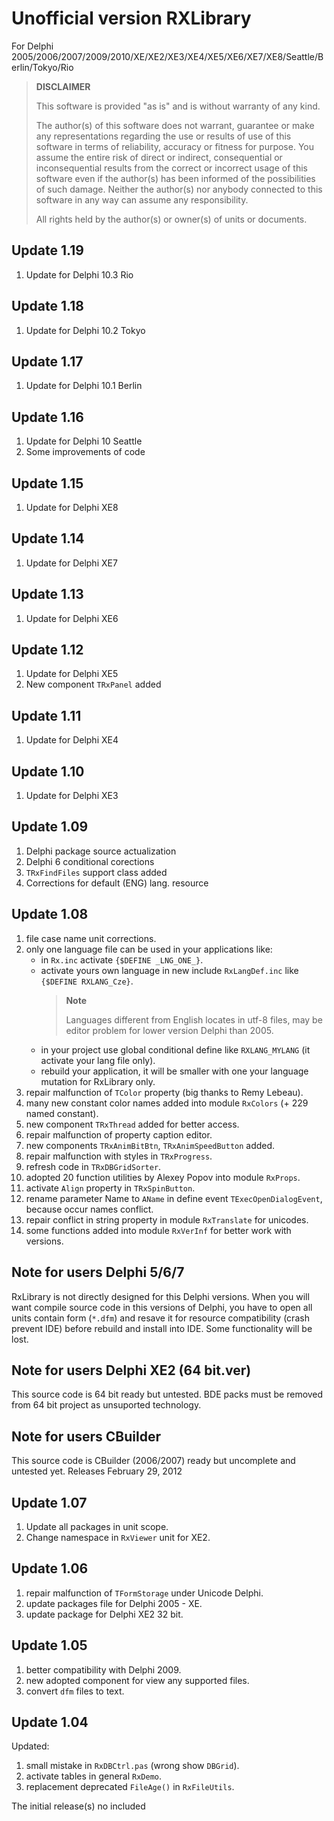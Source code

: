 # Unofficial version RXLibrary

For Delphi 2005/2006/2007/2009/2010/XE/XE2/XE3/XE4/XE5/XE6/XE7/XE8/Seattle/Berlin/Tokyo/Rio

> **DISCLAIMER**
>
> This software is provided "as is" and is without warranty of any kind.
>
> The author(s) of this software does not warrant, guarantee or make any representations regarding the use or results of use of this software in terms of reliability, accuracy or fitness for purpose. You assume the entire risk of direct or indirect, consequential or inconsequential results from the correct or incorrect usage of this software even if the author(s) has been informed of the possibilities of such damage. Neither the author(s) nor anybody connected to this software in any way can assume any responsibility.
>
> All rights held by the author(s) or owner(s) of units or documents.

## Update 1.19

1. Update for Delphi 10.3 Rio

## Update 1.18

1. Update for Delphi 10.2 Tokyo

## Update 1.17

1. Update for Delphi 10.1 Berlin

## Update 1.16

1. Update for Delphi 10 Seattle
2. Some improvements of code

## Update 1.15

1. Update for Delphi XE8

## Update 1.14

1. Update for Delphi XE7

## Update 1.13

1. Update for Delphi XE6

## Update 1.12

1. Update for Delphi XE5
2. New component `TRxPanel` added

## Update 1.11

1. Update for Delphi XE4

## Update 1.10

1. Update for Delphi XE3

## Update 1.09

1. Delphi package source actualization
2. Delphi 6 conditional corections
3. `TRxFindFiles` support class added
4. Corrections for default (ENG) lang. resource

## Update 1.08

1. file case name unit corrections.
2. only one language file can be used in your applications like:
    - in `Rx.inc` activate `{$DEFINE _LNG_ONE_}`.
    - activate yours own language in new include `RxLangDef.inc` like `{$DEFINE RXLANG_Cze}`.
         > **Note**
         >
         > Languages different from English locates in utf-8 files, may be editor problem for lower version Delphi than 2005.
    - in your project use global conditional define like `RXLANG_MYLANG` (it activate your lang file only).
    - rebuild your application, it will be smaller with one your language mutation for RxLibrary only.
3. repair malfunction of `TColor` property (big thanks to Remy Lebeau).
4. many new constant color names added into module `RxColors` (+ 229 named constant).
5. new component `TRxThread` added for better access.
6. repair malfunction of property caption editor.
7. new components `TRxAnimBitBtn`, `TRxAnimSpeedButton` added.
8. repair malfunction with styles in `TRxProgress`.
9. refresh code in `TRxDBGridSorter`.
10. adopted 20 function utilities by Alexey Popov into module `RxProps`.
11. activate `Align` property in `TRxSpinButton`.
12. rename parameter Name to `AName` in define event `TExecOpenDialogEvent`, because occur names conflict.
13. repair conflict in string property in module `RxTranslate` for unicodes.
14. some functions added into module `RxVerInf` for better work with versions.

## Note for users Delphi 5/6/7

RxLibrary is not directly designed for this Delphi versions. When you will want compile source code in this versions of Delphi, you have to open all units contain form (`*.dfm`) and resave it for resource compatibility (crash prevent IDE) before rebuild and install into IDE. Some functionality will be lost.

## Note for users Delphi XE2 (64 bit.ver)

This source code is 64 bit ready but untested. BDE packs must be removed from 64 bit project as unsuported technology.

## Note for users CBuilder

This source code is CBuilder (2006/2007) ready but uncomplete and untested yet. Releases February 29, 2012

## Update 1.07

1. Update all packages in unit scope.
2. Change namespace in `RxViewer` unit for XE2.

## Update 1.06

1. repair malfunction of `TFormStorage` under Unicode Delphi.
2. update packages file for Delphi 2005 - XE.
3. update package for Delphi XE2 32 bit.

## Update 1.05

1. better compatibility with Delphi 2009.
2. new adopted component for view any supported files.
3. convert `dfm` files to text.

## Update 1.04

Updated:

1. small mistake in `RxDBCtrl.pas` (wrong show `DBGrid`).
2. activate tables in general `RxDemo`.
3. replacement deprecated `FileAge()` in `RxFileUtils`.

The initial release(s) no included
